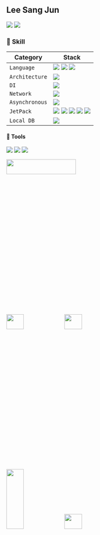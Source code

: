 ## Lee Sang Jun

<img src="https://img.shields.io/badge/dltkd1385@gmail.com-D9411E?style=fat&logo=Gmail&logoColor=white"> <a href="https://tin-dew-21a.notion.site/Lee-SangJun-88867d9a2e294fe59babed0c09894864"><img src="https://img.shields.io/badge/Notion-0F2346?style=fat&logo=Notion">
</a>

### 💪 Skill

Category|Stack
---|---
 `Language` | <img src="https://img.shields.io/badge/Java-4298B8?style=fat&logo=Java&logoColor=white"> <img src="https://img.shields.io/badge/Kotlin-7F52FF?style=fat&logo=Kotlin&logoColor=white"> <img src="https://img.shields.io/badge/Python-3776AB?style=fat&logo=Python&logoColor=white">
 `Architecture` | <img src="https://img.shields.io/badge/MVVM-EF2D5E?style=fat"> 
 `DI` | <img src="https://img.shields.io/badge/Hilt-FF9E0F?style=fat"> 
 `Network` | <img src="https://img.shields.io/badge/Retrofit-008FC7?style=fat"> 
 `Asynchronous` | <img src="https://img.shields.io/badge/Coroutine-83B81A?style=fat"> 
 `JetPack` | <img src="https://img.shields.io/badge/AAC-981E32?style=fat"> <img src="https://img.shields.io/badge/LiveData-F46D01?style=fat"> <img src="https://img.shields.io/badge/ViewModel-00A1E9?style=fat"> <img src="https://img.shields.io/badge/Navigation-0D597F?style=fat"> <img src="https://img.shields.io/badge/DataBinding-FF4F8B?style=fat">
 `Local DB` | <img src="https://img.shields.io/badge/Room-000000?style=fat"> 

#### 🔨 Tools

<img src="https://img.shields.io/badge/Android Studio-3DDC84?style=fat&logo=Android&logoColor=white"> <img src="https://img.shields.io/badge/Firebase-D9411E?style=fat&logo=Firebase&logoColor=white"> <img src="https://img.shields.io/badge/Git-ED1C24?style=fat&logo=Git&logoColor=white">

<p align="left">
<img src="https://github-profile-summary-cards.vercel.app/api/cards/profile-details?username=dltkd1395&theme=solarized" width="60%" height="10%">
</p>
<p align="left">
<img src="https://github-profile-summary-cards.vercel.app/api/cards/repos-per-language?username=dltkd1395&theme=solarized" width="30%" height="10%"><img src="https://github-profile-summary-cards.vercel.app/api/cards/most-commit-language?username=dltkd1395&theme=solarized" width="30%" height="10%">
</p>
<p align="left">
<img src="https://github-profile-summary-cards.vercel.app/api/cards/stats?username=dltkd1395&theme=solarized" width="30%" height="20%"><img src="https://github-profile-summary-cards.vercel.app/api/cards/productive-time?username=dltkd1395&theme=solarized" width="30%" height="10%">
</p>
